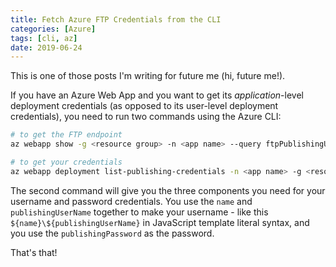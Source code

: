 ```yaml
---
title: Fetch Azure FTP Credentials from the CLI
categories: [Azure]
tags: [cli, az]
date: 2019-06-24
---
```


This is one of those posts I'm writing for future me (hi, future me!).

If you have an Azure Web App and you want to get its _application_-level deployment credentials (as opposed to its user-level deployment credentials), you need to run two commands using the Azure CLI:

``` bash
# to get the FTP endpoint
az webapp show -g <resource group> -n <app name> --query ftpPublishingUrl

# to get your credentials
az webapp deployment list-publishing-credentials -n <app name> -g <resource group> --query '{name:name, publishingUserName:publishingUserName, publishingPassword:publishingPassword}'
```

The second command will give you the three components you need for your username and password credentials. You use the `name` and `publishingUserName` together to make your username - like this `${name}\${publishingUserName}` in JavaScript template literal syntax, and you use the `publishingPassword` as the password.

That's that!